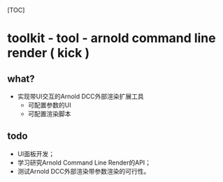 [TOC]

# toolkit - tool - arnold command line render ( kick )

## what?
   - 实现带UI交互的Arnold DCC外部渲染扩展工具
      - 可配置参数的UI
      - 可配置渲染脚本


## todo
   - UI面板开发；
   - 学习研究Arnold Command Line Render的API；
   - 测试Arnold DCC外部渲染带参数渲染的可行性。
